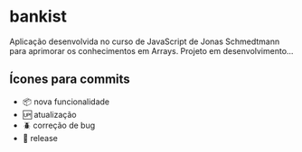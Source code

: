 # bankist

Aplicação desenvolvida no curso de JavaScript de Jonas Schmedtmann para aprimorar os conhecimentos em Arrays.
Projeto em desenvolvimento...

## Ícones para commits

-   :package: nova funcionalidade
-   :up: atualização
-   :beetle: correção de bug
-   :checkered_flag: release
